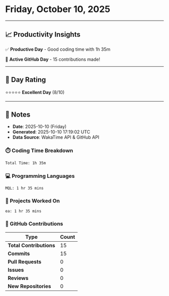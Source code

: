 # Friday, October 10, 2025

---

## 📈 Productivity Insights

✅ **Productive Day** - Good coding time with 1h 35m

🚀 **Active GitHub Day** - 15 contributions made!

---

## 🎯 Day Rating

⭐⭐⭐⭐⭐ **Excellent Day** (8/10)

---

## 📝 Notes

- **Date**: 2025-10-10 (Friday)
- **Generated**: 2025-10-10 17:19:02 UTC
- **Data Source**: WakaTime API & GitHub API


### ⏱️ Coding Time Breakdown

```
Total Time: 1h 35m
```

### 💻 Programming Languages

```
MQL: 1 hr 35 mins
```

### 📂 Projects Worked On

```
ea: 1 hr 35 mins

```


### 🐙 GitHub Contributions

| Type | Count |
|------|-------|
| **Total Contributions** | 15 |
| **Commits** | 15 |
| **Pull Requests** | 0 |
| **Issues** | 0 |
| **Reviews** | 0 |
| **New Repositories** | 0 |

